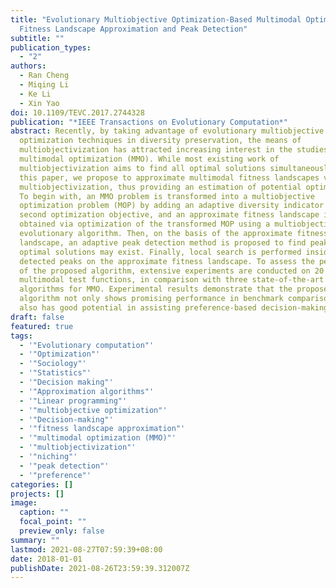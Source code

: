```yaml
---
title: "Evolutionary Multiobjective Optimization-Based Multimodal Optimization:
  Fitness Landscape Approximation and Peak Detection"
subtitle: ""
publication_types:
  - "2"
authors:
  - Ran Cheng
  - Miqing Li
  - Ke Li
  - Xin Yao
doi: 10.1109/TEVC.2017.2744328
publication: "*IEEE Transactions on Evolutionary Computation*"
abstract: Recently, by taking advantage of evolutionary multiobjective
  optimization techniques in diversity preservation, the means of
  multiobjectivization has attracted increasing interest in the studies of
  multimodal optimization (MMO). While most existing work of
  multiobjectivization aims to find all optimal solutions simultaneously, in
  this paper, we propose to approximate multimodal fitness landscapes via
  multiobjectivization, thus providing an estimation of potential optimal areas.
  To begin with, an MMO problem is transformed into a multiobjective
  optimization problem (MOP) by adding an adaptive diversity indicator as the
  second optimization objective, and an approximate fitness landscape is
  obtained via optimization of the transformed MOP using a multiobjective
  evolutionary algorithm. Then, on the basis of the approximate fitness
  landscape, an adaptive peak detection method is proposed to find peaks where
  optimal solutions may exist. Finally, local search is performed inside the
  detected peaks on the approximate fitness landscape. To assess the performance
  of the proposed algorithm, extensive experiments are conducted on 20
  multimodal test functions, in comparison with three state-of-the-art
  algorithms for MMO. Experimental results demonstrate that the proposed
  algorithm not only shows promising performance in benchmark comparisons, but
  also has good potential in assisting preference-based decision-making in MMO.
draft: false
featured: true
tags:
  - '"Evolutionary computation"'
  - '"Optimization"'
  - '"Sociology"'
  - '"Statistics"'
  - '"Decision making"'
  - '"Approximation algorithms"'
  - '"Linear programming"'
  - '"multiobjective optimization"'
  - '"Decision-making"'
  - '"fitness landscape approximation"'
  - '"multimodal optimization (MMO)"'
  - '"multiobjectivization"'
  - '"niching"'
  - '"peak detection"'
  - '"preference"'
categories: []
projects: []
image:
  caption: ""
  focal_point: ""
  preview_only: false
summary: ""
lastmod: 2021-08-27T07:59:39+08:00
date: 2018-01-01
publishDate: 2021-08-26T23:59:39.312007Z
---
```

